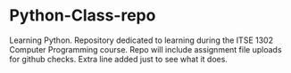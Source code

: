 # Python-Class-repo
Learning Python. 
Repository dedicated to learning during the ITSE 1302 Computer Programming course. Repo will include assignment file uploads for github checks. 
Extra line added just to see what it does. 
